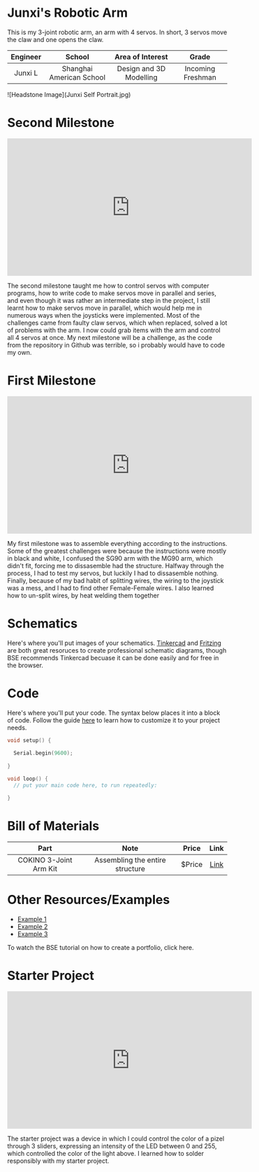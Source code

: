 # Junxi's Robotic Arm
This is my 3-joint robotic arm, an arm with 4 servos. In short, 3 servos move the claw and one opens the claw. 



<!--- This is an HTML comment in Markdown -->
<!--- Anything between these symbols will not render on the published site -->

| **Engineer** | **School** | **Area of Interest** | **Grade** |
|:--:|:--:|:--:|:--:|
| Junxi L | Shanghai American School | Design and 3D Modelling | Incoming Freshman

![Headstone Image](Junxi Self Portrait.jpg)
  
<!--- Final Milestone

**Don't forget to replace the text below with the embedding for your milestone video. Go to Youtube, click Share -> Embed, and copy and paste the code to replace what's below.**


For your final milestone, explain the outcome of your project. Key details to include are:
- What you've accomplished since your previous milestone
- What your biggest challenges and triumphs were at BSE
- A summary of key topics you learned about
- What you hope to learn in the future after everything you've learned at BSE-->



# Second Milestone




<iframe width="560" height="315" src="https://www.youtube.com/embed/TGeD-Y4U4Dk?si=ZcI295sEnxb9hgTY" title="YouTube video player" frameborder="0" allow="accelerometer; autoplay; clipboard-write; encrypted-media; gyroscope; picture-in-picture; web-share" referrerpolicy="strict-origin-when-cross-origin" allowfullscreen></iframe>

The second milestone taught me how to control servos with computer programs, how to write code to make servos move in parallel and series, and even though it was rather an intermediate step in the project, I still learnt how to make servos move in parallel, which would help me in numerous ways when the joysticks were implemented. Most of the challenges came from faulty claw servos, which when replaced, solved a lot of problems with the arm. I now could grab items with the arm and control all 4 servos at once. My next milestone will be a challenge, as the code from the repository in Github was terrible, so i probably would have to code my own.

# First Milestone

<iframe width="560" height="315" src="https://www.youtube.com/embed/57i3TMyWw34?si=oYX_4vaOnegvXHNz" title="YouTube video player" frameborder="0" allow="accelerometer; autoplay; clipboard-write; encrypted-media; gyroscope; picture-in-picture; web-share" referrerpolicy="strict-origin-when-cross-origin" allowfullscreen></iframe>


My first milestone was to assemble everything according to the instructions. Some of the greatest challenges were because the instructions were mostly in black and white, I confused the SG90 arm with the MG90 arm, which didn't fit, forcing me to dissasemble had the structure. Halfway through the process, I had to test my servos, but luckily I had to dissasemble nothing. Finally, because of my bad habit of splitting wires, the wiring to the joystick was a mess, and I had to find other Female-Female wires. I also learned how to un-split wires, by heat welding them together

# Schematics 

Here's where you'll put images of your schematics. [Tinkercad](https://www.tinkercad.com/blog/official-guide-to-tinkercad-circuits) and [Fritzing](https://fritzing.org/learning/) are both great resoruces to create professional schematic diagrams, though BSE recommends Tinkercad becuase it can be done easily and for free in the browser. 

# Code
Here's where you'll put your code. The syntax below places it into a block of code. Follow the guide [here]([url](https://www.markdownguide.org/extended-syntax/)) to learn how to customize it to your project needs. 

```c++
void setup() {
  
  Serial.begin(9600);
  
}

void loop() {
  // put your main code here, to run repeatedly:

}
```

# Bill of Materials

<!---Here's where you'll list the parts in your project. To add more rows, just copy and paste the example rows below.
Don't forget to place the link of where to buy each component inside the quotation marks in the corresponding row after href =. Follow the guide [here]([url](https://www.markdownguide.org/extended-syntax/)) to learn how to customize this to your project needs. -->

| **Part** | **Note** | **Price** | **Link** |
|:--:|:--:|:--:|:--:|
| COKINO 3-Joint Arm Kit | Assembling the entire structure | $Price | <a href="https://www.amazon.com/Arduino-A000066-ARDUINO-UNO-R3/dp/B008GRTSV6/"> Link </a> |


# Other Resources/Examples
<!---One of the best parts about Github is that you can view how other people set up their own work. Here are some past BSE portfolios that are awesome examples. You can view how they set up their portfolio, and you can view their index.md files to understand how they implemented different portfolio components.-->
- [Example 1](https://trashytuber.github.io/YimingJiaBlueStamp/)
- [Example 2](https://sviatil0.github.io/Sviatoslav_BSE/)
- [Example 3](https://arneshkumar.github.io/arneshbluestamp/)

To watch the BSE tutorial on how to create a portfolio, click here.

# Starter Project

<iframe width="560" height="315" src="https://www.youtube.com/embed/qq7vNRPoHok?si=HxcI6-ftf1u9OHy5" title="YouTube video player" frameborder="0" allow="accelerometer; autoplay; clipboard-write; encrypted-media; gyroscope; picture-in-picture; web-share" referrerpolicy="strict-origin-when-cross-origin" allowfullscreen></iframe>

The starter project was a device in which I could control the color of a pizel through 3 sliders, expressing an intensity of the LED between 0 and 255, which controlled the color of the light above. I learned how to solder responsibly with my starter project.
